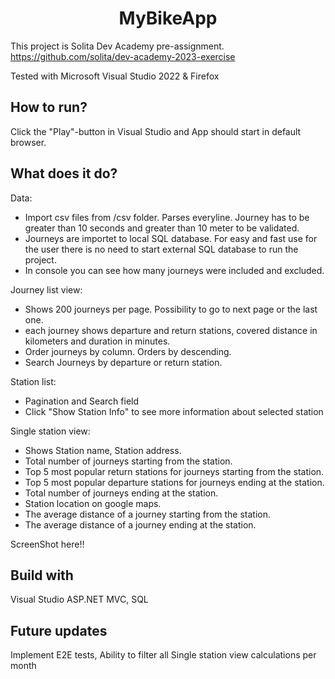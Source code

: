 <h1 align="center">MyBikeApp</h1>

This project is Solita Dev Academy pre-assignment.
https://github.com/solita/dev-academy-2023-exercise

Tested with Microsoft Visual Studio 2022 & Firefox

<h2> How to run? </h2>

Click the "Play"-button in Visual Studio and App should start in default browser.

<h2> What does it do? </h2>

Data:
- Import csv files from /csv folder. Parses everyline. Journey has to be greater than 10 seconds and greater than 10 meter to be validated.
- Journeys are importet to local SQL database. For easy and fast use for the user there is no need to start external SQL database to run the project.
- In console you can see how many journeys were included and excluded.


Journey list view: 
- Shows 200 journeys per page. Possibility to go to next page or the last one.
- each journey shows departure and return stations, covered distance in kilometers and duration in minutes.
- Order journeys by column. Orders by descending.
- Search Journeys by departure or return station.

Station list:
- Pagination and Search field
- Click "Show Station Info" to see more information about selected station

Single station view:
- Shows Station name, Station address.
- Total number of journeys starting from the station.
- Top 5 most popular return stations for journeys starting from the station.
- Top 5 most popular departure stations for journeys ending at the station.
- Total number of journeys ending at the station.
- Station location on google maps.
- The average distance of a journey starting from the station.
- The average distance of a journey ending at the station.


ScreenShot here!!

<h2> Build with </h2>
Visual Studio ASP.NET MVC, SQL

<h2> Future updates </h2>
Implement E2E tests, Ability to filter all Single station view calculations per month
